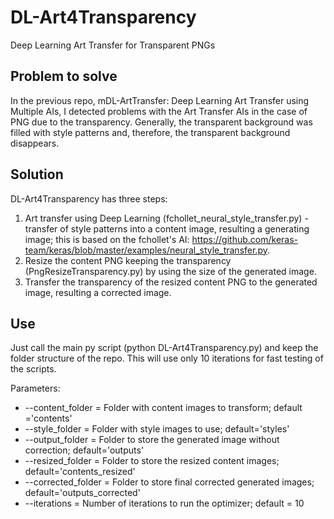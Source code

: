 # DL-Art4Transparency
Deep Learning Art Transfer for Transparent PNGs

## Problem to solve

In the previous repo, mDL-ArtTransfer: Deep Learning Art Transfer using Multiple AIs, I detected problems with the Art Transfer AIs in the case of PNG due to the transparency. Generally, the transparent background was filled with style patterns and, therefore, the transparent background disappears.

## Solution

DL-Art4Transparency has three steps:
1) Art transfer using Deep Learning (fchollet_neural_style_transfer.py) - transfer of style patterns into a content image, resulting a generating image; this is based on the fchollet's AI: https://github.com/keras-team/keras/blob/master/examples/neural_style_transfer.py.
2) Resize the content PNG keeping the transparency (PngResizeTransparency.py) by using the size of the generated image.
3) Transfer the transparency of the resized content PNG to the generated image, resulting a corrected image.

## Use

Just call the main py script (python DL-Art4Transparency.py) and keep the folder structure of the repo. This will use only 10 iterations for fast testing of the scripts.

Parameters:

* --content_folder   = Folder with content images to transform; default ='contents'
* --style_folder     = Folder with style images to use; default='styles'
* --output_folder    = Folder to store the generated image without correction; default='outputs'
* --resized_folder   = Folder to store the resized content images; default='contents_resized'
* --corrected_folder = Folder to store final corrected generated images; default='outputs_corrected'
* --iterations       = Number of iterations to run the optimizer; default = 10

